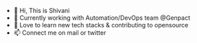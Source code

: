 - 👋 Hi, This is Shivani
- 👀 Currently working with Automation/DevOps team @Genpact 
- 🌱 Love to learn new tech stacks & contributing to opensource
- 📫 Connect me on mail or twitter

